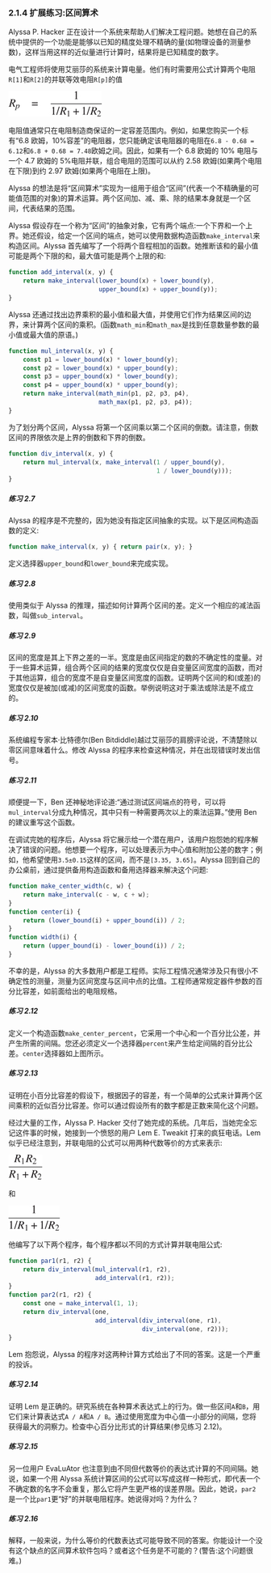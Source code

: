 ### 2.1.4 扩展练习:区间算术

Alyssa P. Hacker 正在设计一个系统来帮助人们解决工程问题。她想在自己的系统中提供的一个功能是能够以已知的精度处理不精确的量(如物理设备的测量参数)，这样当用这样的近似量进行计算时，结果将是已知精度的数字。

电气工程师将使用艾丽莎的系统来计算电量。他们有时需要用公式计算两个电阻`R[1]`和`R[2]`的并联等效电阻`R[p]`的值

![c2-fig-5003.jpg](img/c2-fig-5003.jpg)

电阻值通常只在电阻制造商保证的一定容差范围内。例如，如果您购买一个标有“6.8 欧姆，10%容差”的电阻器，您只能确定该电阻器的电阻在`6.8 - 0.68 = 6.12`和`6.8 + 0.68 = 7.48`欧姆之间。因此，如果有一个 6.8 欧姆的 10% 电阻与一个 4.7 欧姆的 5%电阻并联，组合电阻的范围可以从约 2.58 欧姆(如果两个电阻在下限)到约 2.97 欧姆(如果两个电阻在上限)。

Alyssa 的想法是将“区间算术”实现为一组用于组合“区间”(代表一个不精确量的可能值范围的对象)的算术运算。两个区间加、减、乘、除的结果本身就是一个区间，代表结果的范围。

Alyssa 假设存在一个称为“区间”的抽象对象，它有两个端点:一个下界和一个上界。她还假设，给定一个区间的端点，她可以使用数据构造函数`make_interval`来构造区间。Alyssa 首先编写了一个将两个音程相加的函数。她推断该和的最小值可能是两个下限的和，最大值可能是两个上限的和:

```js
function add_interval(x, y) {
    return make_interval(lower_bound(x) + lower_bound(y),
                         upper_bound(x) + upper_bound(y));
}
```

Alyssa 还通过找出边界乘积的最小值和最大值，并使用它们作为结果区间的边界，来计算两个区间的乘积。(函数`math_min`和`math_max`是找到任意数量参数的最小值或最大值的原语。)

```js
function mul_interval(x, y) {
    const p1 = lower_bound(x) * lower_bound(y); 
    const p2 = lower_bound(x) * upper_bound(y);
    const p3 = upper_bound(x) * lower_bound(y);
    const p4 = upper_bound(x) * upper_bound(y);
    return make_interval(math_min(p1, p2, p3, p4),
                         math_max(p1, p2, p3, p4));
}
```

为了划分两个区间，Alyssa 将第一个区间乘以第二个区间的倒数。请注意，倒数区间的界限依次是上界的倒数和下界的倒数。

```js
function div_interval(x, y) {
    return mul_interval(x, make_interval(1 / upper_bound(y),
                                         1 / lower_bound(y)));
}
```

##### 练习 2.7

Alyssa 的程序是不完整的，因为她没有指定区间抽象的实现。以下是区间构造函数的定义:

```js
function make_interval(x, y) { return pair(x, y); }
```

定义选择器`upper_bound`和`lower_bound`来完成实现。

##### 练习 2.8

使用类似于 Alyssa 的推理，描述如何计算两个区间的差。定义一个相应的减法函数，叫做`sub_interval`。

##### 练习 2.9

区间的宽度是其上下界之差的一半。宽度是由区间指定的数的不确定性的度量。对于一些算术运算，组合两个区间的结果的宽度仅仅是自变量区间宽度的函数，而对于其他运算，组合的宽度不是自变量区间宽度的函数。证明两个区间的和(或差)的宽度仅仅是被加(或减)的区间宽度的函数。举例说明这对于乘法或除法是不成立的。

##### 练习 2.10

系统编程专家本·比特德尔(Ben Bitdiddle)越过艾丽莎的肩膀评论说，不清楚除以零区间意味着什么。修改 Alyssa 的程序来检查这种情况，并在出现错误时发出信号。

##### 练习 2.11

顺便提一下，Ben 还神秘地评论道:“通过测试区间端点的符号，可以将`mul_interval`分成九种情况，其中只有一种需要两次以上的乘法运算。”使用 Ben 的建议重写这个函数。

在调试完她的程序后，Alyssa 将它展示给一个潜在用户，该用户抱怨她的程序解决了错误的问题。他想要一个程序，可以处理表示为中心值和附加公差的数字；例如，他希望使用`3.5±0.15`这样的区间，而不是`[3.35, 3.65]`。Alyssa 回到自己的办公桌前，通过提供备用构造函数和备用选择器来解决这个问题:

```js
function make_center_width(c, w) {
    return make_interval(c - w, c + w);
}
function center(i) {
    return (lower_bound(i) + upper_bound(i)) / 2;
}
function width(i) {
    return (upper_bound(i) - lower_bound(i)) / 2;
}
```

不幸的是，Alyssa 的大多数用户都是工程师。实际工程情况通常涉及只有很小不确定性的测量，测量为区间宽度与区间中点的比值。工程师通常规定器件参数的百分比容差，如前面给出的电阻规格。

##### 练习 2.12

定义一个构造函数`make_center_percent`，它采用一个中心和一个百分比公差，并产生所需的间隔。您还必须定义一个选择器`percent`来产生给定间隔的百分比公差。`center`选择器如上图所示。

##### 练习 2.13

证明在小百分比容差的假设下，根据因子的容差，有一个简单的公式来计算两个区间乘积的近似百分比容差。你可以通过假设所有的数字都是正数来简化这个问题。

经过大量的工作，Alyssa P. Hacker 交付了她完成的系统。几年后，当她完全忘记这件事的时候，她接到一个愤怒的用户 Lem E. Tweakit 打来的疯狂电话。Lem 似乎已经注意到，并联电阻的公式可以用两种代数等价的方式来表示:

![c2-fig-5004.jpg](img/c2-fig-5004.jpg)

和

![c2-fig-5005.jpg](img/c2-fig-5005.jpg)

他编写了以下两个程序，每个程序都以不同的方式计算并联电阻公式:

```js
function par1(r1, r2) {
    return div_interval(mul_interval(r1, r2),
                        add_interval(r1, r2));
}
function par2(r1, r2) {
    const one = make_interval(1, 1);
    return div_interval(one,
                        add_interval(div_interval(one, r1),
                                     div_interval(one, r2)));
}
```

Lem 抱怨说，Alyssa 的程序对这两种计算方式给出了不同的答案。这是一个严重的投诉。

##### 练习 2.14

证明 Lem 是正确的。研究系统在各种算术表达式上的行为。做一些区间`A`和`B`，用它们来计算表达式`A / A`和`A / B`。通过使用宽度为中心值一小部分的间隔，您将获得最大的洞察力。检查中心百分比形式的计算结果(参见练习 2.12)。

##### 练习 2.15

另一位用户 EvaLuAtor 也注意到由不同但代数等价的表达式计算的不同间隔。她说，如果一个用 Alyssa 系统计算区间的公式可以写成这样一种形式，即代表一个不确定数的名字不会重复，那么它将产生更严格的误差界限。因此，她说，`par2`是一个比`par1`更“好”的并联电阻程序。她说得对吗？为什么？

##### 练习 2.16

解释，一般来说，为什么等价的代数表达式可能导致不同的答案。你能设计一个没有这个缺点的区间算术软件包吗？或者这个任务是不可能的？(警告:这个问题很难。)
